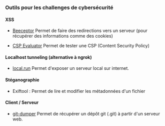 ### Outils pour les challenges de cybersécurité



#### XSS

- [Beeceptor](https://beeceptor.com) Permet de faire des redirections vers un serveur (pour récupérer des informations comme des cookies)

- [CSP Evaluator](https://csp-evaluator.withgoogle.com) Permet de tester une CSP (Content Security Policy)

#### Localhost tunneling (alternative à ngrok)

- [local.run](https://localhost.run) Permet d'exposer un serveur local sur internet.

#### Stéganographie 

- Exiftool : Permet de lire et modifier les métadonnées d'un fichier


#### Client / Serveur

- [git-dumper](https://github.com/arthaud/git-dumper) Permet de récupérer un dépôt git (.git) à partir d'un serveur web.
